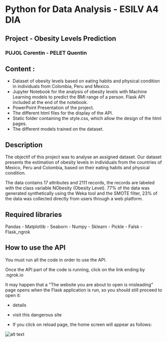 # Python for Data Analysis - ESILV A4 DIA

## Project - Obesity Levels Prediction

### PUJOL Corentin - PELET Quentin


## Content :

- Dataset of obesity levels based on eating habits and physical condition in individuals from Colombia, Peru and Mexico.
- Jupyter Notebook for the analysis of obesity levels with Machine Learning models to predict the BMI range of a person. Flask API included at the end of the notebook.
- PowerPoint Presentation of the project.
- The different html files for the display of the API.
- Static folder containing the style.css, which allow the design of the html pages.
- The different models trained on the dataset.

## Description

The objectif of this project was to analyse an assigned dataset.
Our dataset presents the estimation of obesity levels in individuals from the countries of Mexico, Peru and Colombia, based on their eating habits and physical condition.

The data contains 17 attributes and 2111 records, the records are labeled with the class variable NObesity (Obesity Level). 
77% of the data was generated synthetically using the Weka tool and the SMOTE filter, 23% of the data was collected directly from users through a web platform.

## Required libraries

Pandas - Matplotlib - Seaborn - Numpy - Sklearn - Pickle - Falsk - Flask_ngrok

## How to use the API

You must run all the code in order to use the API.

Once the API part of the code is running, click on the link ending by .ngrok.io

It may happen that a "The website you are about to open is misleading" page opens when the Flask application is run, so you should still proceed to open it:

- details

- visit this dangerous site

- If you click on reload page, the home screen will appear as follows:

![alt text](https://github.com/corentin-pujol/q-Obesity-types-prediction/blob/main/accueil.JPG?raw=true)


